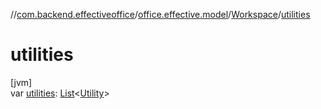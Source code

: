 //[com.backend.effectiveoffice](../../../index.md)/[office.effective.model](../index.md)/[Workspace](index.md)/[utilities](utilities.md)

# utilities

[jvm]\
var [utilities](utilities.md): [List](https://kotlinlang.org/api/latest/jvm/stdlib/kotlin.collections/-list/index.html)&lt;[Utility](../-utility/index.md)&gt;
